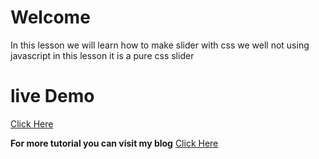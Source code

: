# Welcome 

In this lesson we will learn how to make slider with css 
we well not using javascript in this lesson 
it is a pure css slider 

# live Demo 
[Click Here](https://codepen.io/MJK/pen/zozZyV)

**For more tutorial you can visit my blog**
[Click Here](https://mohammed-jaffer.blogspot.com)


